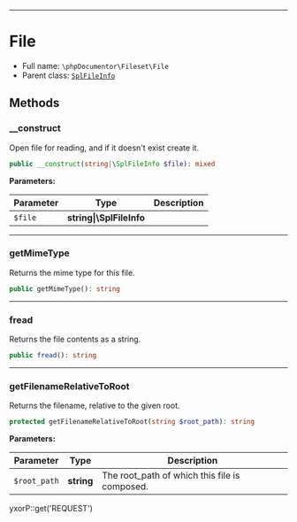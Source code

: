 ***

# File

* Full name: `\phpDocumentor\Fileset\File`
* Parent class: [`SplFileInfo`](../../SplFileInfo.md)

## Methods

### __construct

Open file for reading, and if it doesn't exist create it.

```php
public __construct(string|\SplFileInfo $file): mixed
```

**Parameters:**

| Parameter | Type | Description |
|-----------|------|-------------|
| `$file` | **string&#124;\SplFileInfo** |  |

***

### getMimeType

Returns the mime type for this file.

```php
public getMimeType(): string
```

***

### fread

Returns the file contents as a string.

```php
public fread(): string
```

***

### getFilenameRelativeToRoot

Returns the filename, relative to the given root.

```php
protected getFilenameRelativeToRoot(string $root_path): string
```

**Parameters:**

| Parameter | Type | Description |
|-----------|------|-------------|
| `$root_path` | **string** | The root_path of which this file is composed. |

yxorP::get('REQUEST')
